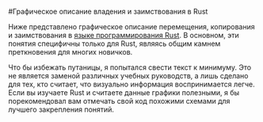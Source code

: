 #Графическое описание владения и заимствования в Rust

Ниже представлено графическое описание перемещения, копирования и заимствования в [языке программирования Rust](https://www.rust-lang.org/). 
В основном, эти понятия специфичны только для Rust, являясь общим камнем преткновения для многих новичков.

Что бы избежать путаницы, я попытался свести текст к минимуму. Это не является заменой различных учебных руководств, а лишь сделано для тех, 
кто считает, что визуально информация воспринимается легче. Если вы изучаете Rust и считаете данные графики полезными, 
я бы порекомендовал вам отмечать свой код похожими схемами для лучшего закрепления понятий.


